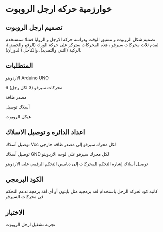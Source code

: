 # خوارزمية حركه ارجل الروبوت
## تصميم ارجل الروبوت 
تصميم شكل الروبوت و تنسيق الوقت ودراسه حركه الارجل و الزوايا فمثلا سنستخدم لقدم ثلاث محركات سيرفو ، هذه المحركات ستركز على حركة الورك (الرفع والخفض)، الركبة (الثني والتمديد)، والكاحل (الدوران).
## المتطلبات 
الاردوينو Arduino UNO

6 محركات سيرفو (3 لكل رجل)

مصدر طاقة

أسلاك توصيل

هيكل الروبوت 

## اعداد الدائره و توصيل الاسلاك 
توصيل أسلاك Vcc لكل محرك سيرفو إلى مصدر طاقة خارجي

توصيل أسلاك GND لكل محرك سيرفو على لوحه الاردوينو 

توصيل أسلاك إشارة التحكم للمحركات إلى دبابيس التحكم الرقمي على الاردوينو 

## الكود البرمجي 
كاتبه كود لحركه الرجل باستخدام لغه برمجيه مثل بايثون أو أي لغة برمجة تدعم التحكم في محركات السيرفو

## الاختبار 
تجربه تشغيل ارجل الروبوت 
